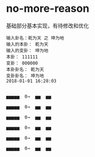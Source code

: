 # no-more-reason

基础部分基本实现，有待修改和优化

```
输入卦名：乾为天 之 坤为地
输入的本卦： 乾为天
输入的变卦： 坤为地
本卦： 111111
变卦： 000000
本卦卦名： 乾为天
变卦卦名： 坤为地
2018-01-01 16:28:03


▅▅▅▅▅  0→  ▅▅  ▅▅

▅▅▅▅▅  0→  ▅▅  ▅▅

▅▅▅▅▅  0→  ▅▅  ▅▅

▅▅▅▅▅  0→  ▅▅  ▅▅

▅▅▅▅▅  0→  ▅▅  ▅▅

▅▅▅▅▅  0→  ▅▅  ▅▅
```
